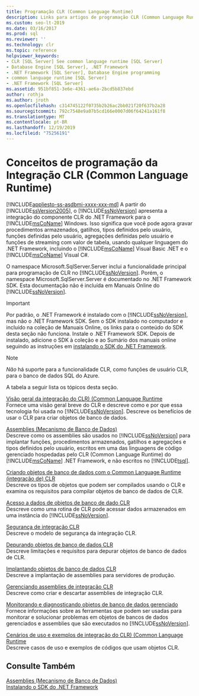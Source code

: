 ```yaml
---
title: Programação CLR (Common Language Runtime)
description: Links para artigos de programação CLR (Common Language Runtime)
ms.custom: seo-lt-2019
ms.date: 03/16/2017
ms.prod: sql
ms.reviewer: ''
ms.technology: clr
ms.topic: reference
helpviewer_keywords:
- CLR [SQL Server] See common language runtime [SQL Server]
- Database Engine [SQL Server], .NET Framework
- .NET Framework [SQL Server], Database Engine programming
- common language runtime [SQL Server]
- .NET Framework [SQL Server]
ms.assetid: 951bf851-3e6e-4361-ae6a-2bcd5b837ebd
author: rothja
ms.author: jroth
ms.openlocfilehash: c314745122f0735b2b26ac2bb021f20f637b2a28
ms.sourcegitcommit: 792c7548e9a07b5cd166e0007d06f64241a161f8
ms.translationtype: MT
ms.contentlocale: pt-BR
ms.lasthandoff: 12/19/2019
ms.locfileid: "75256191"
---
```

# <a name="common-language-runtime-clr-integration-programming-concepts"></a>Conceitos de programação da Integração CLR (Common Language Runtime)
[!INCLUDE[appliesto-ss-asdbmi-xxxx-xxx-md](../../includes/appliesto-ss-asdbmi-xxxx-xxx-md.md)]
  A partir do [!INCLUDE[ssVersion2005](../../includes/ssversion2005-md.md)], o [!INCLUDE[ssNoVersion](../../includes/ssnoversion-md.md)] apresenta a integração do componente CLR do .NET Framework para o [!INCLUDE[msCoName](../../includes/msconame-md.md)] Windows. Isso significa que você pode agora gravar procedimentos armazenados, gatilhos, tipos definidos pelo usuário, funções definidas pelo usuário, agregações definidas pelo usuário e funções de streaming com valor de tabela, usando qualquer linguagem do .NET Framework, incluindo o [!INCLUDE[msCoName](../../includes/msconame-md.md)] Visual Basic .NET e o [!INCLUDE[msCoName](../../includes/msconame-md.md)] Visual C#.  
  
 O namespace Microsoft.SqlServer.Server inclui a funcionalidade principal para programação de CLR no [!INCLUDE[ssNoVersion](../../includes/ssnoversion-md.md)]. Porém, o namespace Microsoft.SqlServer.Server é documentado no .NET Framework SDK. Esta documentação não é incluída em Manuais Online do [!INCLUDE[ssNoVersion](../../includes/ssnoversion-md.md)].  
  
> [!IMPORTANT]  
>  Por padrão, o .NET Framework é instalado com o [!INCLUDE[ssNoVersion](../../includes/ssnoversion-md.md)], mas não o .NET Framework SDK. Sem o SDK instalado no computador e incluído na coleção de Manuais Online, os links para o conteúdo do SDK desta seção não funciona. Instale o .NET Framework SDK. Depois de instalado, adicione o SDK à coleção e ao Sumário dos manuais online seguindo as instruções em [instalando o SDK do .NET Framework](https://technet.microsoft.com/library/bb686823\(v=SQL.105\).aspx).  
  
> [!NOTE]  
>  *Não* há suporte para a funcionalidade CLR, como funções de usuário CLR, para o banco de dados SQL do Azure.  
  
 A tabela a seguir lista os tópicos desta seção.  
  
 [Visão geral da integração do CLR&#41; &#40;Common Language Runtime](../../relational-databases/clr-integration/common-language-runtime-integration-overview.md)  
 Fornece uma visão geral breve do CLR e descreve como e por que essa tecnologia foi usada no [!INCLUDE[ssNoVersion](../../includes/ssnoversion-md.md)]. Descreve os benefícios de usar o CLR para criar objetos de banco de dados.  
  
 [Assemblies &#40;Mecanismo de Banco de Dados&#41;](../../relational-databases/clr-integration/assemblies-database-engine.md)  
 Descreve como os assemblies são usados no [!INCLUDE[ssNoVersion](../../includes/ssnoversion-md.md)] para implantar funções, procedimentos armazenados, gatilhos e agregações e tipos definidos pelo usuário, escritos em uma das linguagens de código gerenciado hospedadas pelo CLR (Common Language Runtime) do [!INCLUDE[msCoName](../../includes/msconame-md.md)] .NET Framework, e não escritos no [!INCLUDE[tsql](../../includes/tsql-md.md)].  
  
 [Criando objetos de banco de dados com o Common Language Runtime &#40;integração de&#41; CLR](../../relational-databases/clr-integration/database-objects/building-database-objects-with-common-language-runtime-clr-integration.md)  
 Descreve os tipos de objetos que podem ser compilados usando o CLR e examina os requisitos para compilar objetos de banco de dados de CLR.  
  
 [Acesso a dados de objetos de banco de dado CLR](../../relational-databases/clr-integration/data-access/data-access-from-clr-database-objects.md)  
 Descreve como uma rotina de CLR pode acessar dados armazenados em uma instância do [!INCLUDE[ssNoVersion](../../includes/ssnoversion-md.md)].  
  
 [Segurança de integração CLR](../../relational-databases/clr-integration/security/clr-integration-security.md)  
 Descreve o modelo de segurança da integração CLR.  
  
 [Depurando objetos de banco de dados CLR](../../relational-databases/clr-integration/debugging-clr-database-objects.md)  
 Descreve limitações e requisitos para depurar objetos de banco de dados de CLR.  
  
 [Implantando objetos de banco de dados CLR](../../relational-databases/clr-integration/deploying-clr-database-objects.md)  
 Descreve a implantação de assemblies para servidores de produção.  
  
 [Gerenciando assemblies de integração CLR](../../relational-databases/clr-integration/assemblies/managing-clr-integration-assemblies.md)  
 Descreve como criar e descartar assemblies de integração CLR.  
  
 [Monitorando e diagnosticando objetos de banco de dados gerenciado](../../relational-databases/clr-integration/monitoring-and-troubleshooting-managed-database-objects.md)  
 Fornece informações sobre as ferramentas que podem ser usadas para monitorar e solucionar problemas em objetos de bancos de dados gerenciados e assemblies que são executados no [!INCLUDE[ssNoVersion](../../includes/ssnoversion-md.md)].  
  
 [Cenários de uso e exemplos de integração do CLR&#41; &#40;Common Language Runtime](https://msdn.microsoft.com/library/33aac25f-abb4-4f29-af88-4a0dacd80ae7)  
 Descreve casos de uso e exemplos de códigos que usam objetos CLR.  
  
## <a name="see-also"></a>Consulte Também  
 [Assemblies &#40;Mecanismo de Banco de Dados&#41;](../../relational-databases/clr-integration/assemblies-database-engine.md)   
 [Instalando o SDK do .NET Framework](https://technet.microsoft.com/library/bb686823\(v=SQL.105\).aspx)  
  
  
